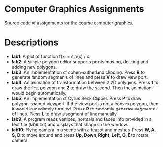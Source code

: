 # Computer Graphics Assignments
Source code of assignments for the course computer graphics. 

# Descriptions
+ **lab1**: A plot of function f(x) = sin(x) / x.
+ **lab2**: A simple polygon editor supports points moving, deleting and adding new polygons.
+ **lab3**: An implementation of cohen-sutherland clipping. Press **R** to generate random segments of lines and press **V** to draw view port.
+ **lab4**: An animation of transformation between 2 2D polygons. Press **1** to draw the first polygon and **2** to draw the second. Then the animation would begin automatically.
+ **lab5**: An implementation of Cyrus Beck Clipper. Press **P** to draw polygon-shaped viewport. If the view port is not a convex polygon, then it would immediately turn red. Press **R** to randomly generate segments of lines. Press **L** to draw a segment of line manually. 
+ **lab9**: A program reads vertices, normals and faces info provided in a text file (lab9.txt) and displays that shape on the window.
+ **lab10**: Flying camera in a scene with a teapot and meshes. Press **W, A, S, D** to move around and press **Up, Down, Right, Left, Q, E** to rotate camera.